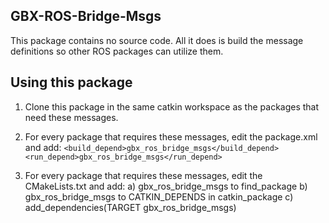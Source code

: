 ## GBX-ROS-Bridge-Msgs
This package contains no source code. All it does is build the message definitions so other ROS packages can utilize them.

## Using this package
1) Clone this package in the same catkin workspace as the packages that need these messages.

2) For every package that requires these messages, edit the package.xml and add:
    ``` <build_depend>gbx_ros_bridge_msgs</build_depend> ```
    ``` <run_depend>gbx_ros_bridge_msgs</run_depend> ```

3) For every package that requires these messages, edit the CMakeLists.txt and add:
    a)  gbx_ros_bridge_msgs to find_package
    b)  gbx_ros_bridge_msgs to CATKIN_DEPENDS in catkin_package
    c)  add_dependencies(TARGET gbx_ros_bridge_msgs)
